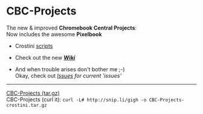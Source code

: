 # CBC-Projects
The new & improved **Chromebook Central Projects**:   
Now includes the awesome **Pixelbook**  


- Crostini [scripts](https://github.com/DennisLfromGA/CBC-Projects/tree/crostini/installer/Crostini/bin)

- Check out the new _**[Wiki](https://github.com/DennisLfromGA/CBC-Projects/wiki)**_

- And when trouble arises don't bother me ;-)  
Okay, check out _[Issues](https://github.com/DennisLfromGA/CBC-Projects/issues) for current 'issues'_
----
[CBC-Projects (tar.gz)](http://snip.li/gigh)   
CBC-Projects (curl it): `curl -L# http://snip.li/gigh -o CBC-Projects-crostini.tar.gz`

